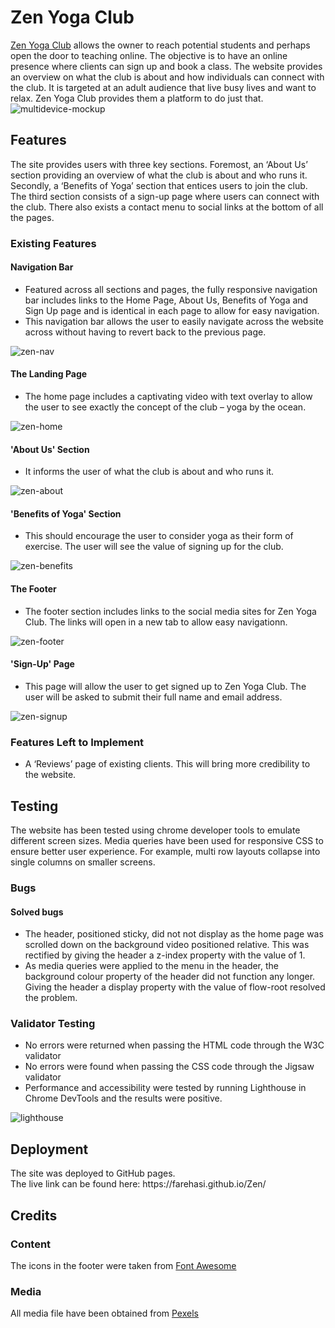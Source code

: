 # Zen Yoga Club 
<a href="https://farehasi.github.io/Zen/" target="_blank">Zen Yoga Club</a> allows the owner to reach potential students and perhaps open the door to teaching online. The objective is to have an online presence where clients can sign up and book a class. The website provides an overview on what the club is about and how individuals can connect with the club. It is targeted at an adult audience that live busy lives and want to relax. Zen Yoga Club provides them a platform to do just that.
![multidevice-mockup](https://user-images.githubusercontent.com/116716786/210110928-655bda7e-9d2b-4b1a-a89d-f6071a0f1a70.png)
## Features
The site provides users with three key sections. Foremost, an ‘About Us’ section providing an overview of what the club is about and who runs it. Secondly, a ‘Benefits of Yoga’ section that entices users to join the club. The third section consists of a sign-up page where users can connect with the club. There also exists a contact menu to social links at the bottom of all the pages.
### Existing Features
#### Navigation Bar
<ul><li>Featured across all sections and pages, the fully responsive navigation bar includes links to the Home Page, About Us, Benefits of Yoga and Sign Up page and is    identical in each page to allow for easy navigation.</li>
<li>This navigation bar allows the user to easily navigate across the website across without having to revert back to the previous page.</li></ul>

![zen-nav](https://user-images.githubusercontent.com/116716786/210111041-5d826236-990d-4d4b-811d-ee39ab10e6ab.png)
<h4>The Landing Page</h4>
<ul><li>The home page includes a captivating video with text overlay to allow the user to see exactly the concept of the club – yoga by the ocean.</li></ul>

![zen-home](https://user-images.githubusercontent.com/116716786/210111100-4719789b-a2da-42a6-b38e-68948ff400a6.png)
<h4>'About Us' Section</h4>
<ul><li>It informs the user of what the club is about and who runs it.</li></ul>

![zen-about](https://user-images.githubusercontent.com/116716786/210111133-5d6f463c-0286-41f5-807c-8fc445a5e17f.png)
<h4>'Benefits of Yoga' Section</h4>
<ul><li>This should encourage the user to consider yoga as their form of exercise. The user will see the value of signing up for the club.</li></ul>

![zen-benefits](https://user-images.githubusercontent.com/116716786/210111173-76a4d36d-3c01-4f62-bcfc-da841610d29f.png)
<h4>The Footer</h4>
<ul><li>The footer section includes links to the social media sites for Zen Yoga Club. The links will open in a new tab to allow easy navigationn.</li></ul>

![zen-footer](https://user-images.githubusercontent.com/116716786/210111211-0b90a7d5-71de-4afe-9627-63768f11ae70.png)
<h4>'Sign-Up' Page</h4>
<ul><li>This page will allow the user to get signed up to Zen Yoga Club. The user will be asked to submit their full name and email address.</li></ul>

![zen-signup](https://user-images.githubusercontent.com/116716786/210111267-a5e1e91f-c802-46e6-b952-6032f1170d4a.png)
<h3>Features Left to Implement</h3>
<ul><li>A ‘Reviews’ page of existing clients. This will bring more credibility to the website.</li></ul>
<h2>Testing</h2>
The website has been tested using chrome developer tools to emulate different screen sizes. Media queries have been used for responsive CSS to ensure better user experience. For example, multi row layouts collapse into single columns on smaller screens.
<h3>Bugs</h3>
<h4>Solved bugs</h4>
<ul><li>The header, positioned sticky, did not not display as the home page was scrolled down on the background video positioned relative. This was rectified by giving the header a z-index property with the value of 1.</li>
<li>As media queries were applied to the menu in the header, the background colour property of the header did not function any longer. Giving the header a display property with the value of flow-root resolved the problem.</li></ul>
<h3>Validator Testing</h3>
<ul><li>No errors were returned when passing the HTML code through the W3C validator</li>
<li>No errors were found when passing the CSS code through the Jigsaw validator</li>
<li>Performance and accessibility were tested by running Lighthouse in Chrome DevTools and the results were positive.</li></ul>

![lighthouse](https://user-images.githubusercontent.com/116716786/210111743-4d8ebaf7-090b-433f-aa7e-1d4e6b5fbbab.png)
<h2>Deployment</h2>
The site was deployed to GitHub pages.
<br>The live link can be found here:  https://farehasi.github.io/Zen/
<h2>Credits</h2>
<h3>Content</h3>
The icons in the footer were taken from <a href="https://www.fontawesome.com/" target="_blank">Font Awesome</a>
<h3>Media</h3>
All media file have been obtained from <a href="https://www.pexels.com/" target="_blank">Pexels</a>
